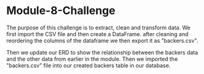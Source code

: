 # Module-8-Challenge
 
The purpose of this challenge is to extract, clean and transform data. We first import the CSV file and then create a DataFrame. after cleaning and reordering the columns of the dataframe we then export it as "backers.csv".

Then we update our ERD to show the relationship between the backers data and the other data from earlier in the module. Then we imported the "backers.csv" file into our created backers table in our database.